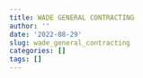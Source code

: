 ```yaml
---
title: WADE GENERAL CONTRACTING
author: ''
date: '2022-08-29'
slug: wade_general_contracting
categories: []
tags: []
---
```

